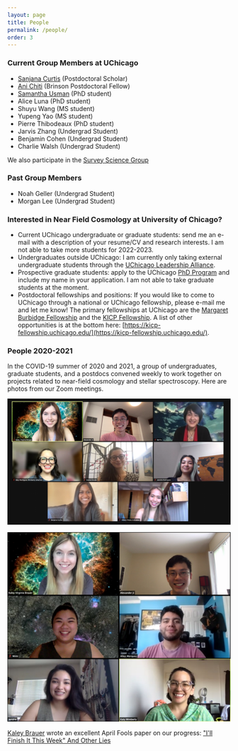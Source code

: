 ```yaml
---
layout: page
title: People
permalink: /people/
order: 3
---
```


### Current Group Members at UChicago

* [Sanjana Curtis](https://sanjanacurtis.com/) (Postdoctoral Scholar)
* [Ani Chiti](https://www.anichiti.space/) (Brinson Postdoctoral Fellow)
* [Samantha Usman](https://www.samusman.space/) (PhD student)
* Alice Luna (PhD student)
* Shuyu Wang (MS student)
* Yupeng Yao (MS student)
* Pierre Thibodeaux (PhD student)
* Jarvis Zhang (Undergrad Student)
* Benjamin Cohen (Undergrad Student)
* Charlie Walsh (Undergrad Student)

We also participate in the [Survey Science Group](https://surveys.uchicago.edu/)

### Past Group Members
* Noah Geller (Undergrad Student)
* Morgan Lee (Undergrad Student)

### Interested in Near Field Cosmology at University of Chicago?

* Current UChicago undergraduate or graduate students: send me an e-mail with a description of your resume/CV and research interests. I am not able to take more students for 2022-2023.
* Undergraduates outside UChicago: I am currently only taking external undergraduate students through the [UChicago Leadership Alliance](https://leadershipalliance.uchicago.edu/).
* Prospective graduate students: apply to the UChicago [PhD Program](https://astrophysics.uchicago.edu/academics/graduate-programs/) and include my name in your application. I am not able to take graduate students at the moment.
* Postdoctoral fellowships and positions: If you would like to come to UChicago through a national or UChicago fellowship, please e-mail me and let me know! The primary fellowships at UChicago are the [Margaret Burbidge Fellowship](https://astro-fellowship.uchicago.edu/) and the [KICP Fellowship](https://kicp-fellowship.uchicago.edu/). A list of other opportunities is at the bottom here: [https://kicp-fellowship.uchicago.edu/](https://kicp-fellowship.uchicago.edu/).

### People 2020-2021

In the COVID-19 summer of 2020 and 2021, a group of undergraduates, graduate students, and a postdocs convened weekly to work together on projects related to near-field cosmology and stellar spectroscopy. Here are photos from our Zoom meetings.

![NFC 2021](/img/NFCSummer2021.png)

![NFC 2020](/img/NFCSummer2020.png)

[Kaley Brauer](http://www.mit.edu/~kbrauer/) wrote an excellent April Fools paper on our progress: ["I'll Finish It This Week" And Other Lies](https://arxiv.org/abs/2103.16574)

